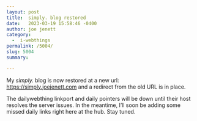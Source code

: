 ```yaml
---
layout: post
title:  simply. blog restored
date:   2023-03-19 15:58:46 -0400
author: joe jenett
category:
  -  i-webthings
permalink: /5004/
slug: 5004
summary: 

---
```

<p>My <em>simply.</em> blog is now restored at a new url:<br><a href="https://simply.joejenett.com">https://simply.joejenett.com</a> and a redirect from the old URL is in place.</p>
<p>The dailywebthing linkport and daily pointers will be down until their host resolves the server issues. In the meantime, I’ll soon be adding some missed daily links right here at the hub. Stay tuned. </p>


<a style="display:none;" href="https://brid.gy/publish/mastodon"><small>(cross-posted to mastodon)</small></a>